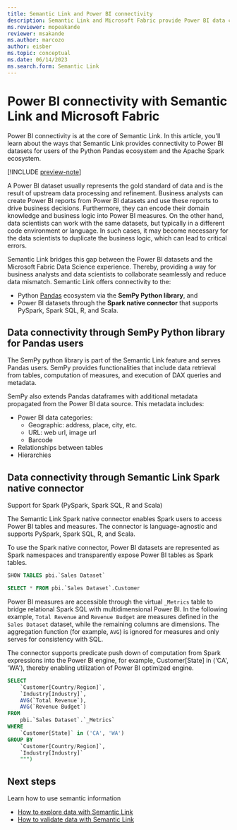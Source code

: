 ```yaml
---
title: Semantic Link and Power BI connectivity
description: Semantic Link and Microsoft Fabric provide Power BI data connectivity for Pandas and Spark ecosystems.
ms.reviewer: mopeakande
reviewer: msakande
ms.author: marcozo
author: eisber
ms.topic: conceptual
ms.date: 06/14/2023
ms.search.form: Semantic Link
---
```


# Power BI connectivity with Semantic Link and Microsoft Fabric

<!-- This article describes Semantic Link and its integration with Power BI and Microsoft Fabric. You'll learn what Semantic Link is used for and how you can use it in Microsoft Fabric. -->

Power BI connectivity is at the core of Semantic Link. In this article, you'll learn about the ways that Semantic Link provides connectivity to Power BI datasets for users of the Python Pandas ecosystem and the Apache Spark ecosystem.

[!INCLUDE [preview-note](../includes/preview-note.md)]

A Power BI dataset usually represents the gold standard of data and is the result of upstream data processing and refinement. Business analysts can create Power BI reports from Power BI datasets and use these reports to drive business decisions. Furthermore, they can encode their domain knowledge and business logic into Power BI measures. On the other hand, data scientists can work with the same datasets, but typically in a different code environment or language. In such cases, it may become necessary for the data scientists to duplicate the business logic, which can lead to critical errors.

Semantic Link bridges this gap between the Power BI datasets and the Microsoft Fabric Data Science experience. Thereby, providing a way for business analysts and data scientists to collaborate seamlessly and reduce data mismatch. Semantic Link offers connectivity to the:

- Python [Pandas](https://pandas.pydata.org/) ecosystem via the **SemPy Python library**, and
- Power BI datasets through the **Spark native connector** that supports PySpark, Spark SQL, R, and Scala.

## Data connectivity through SemPy Python library for Pandas users

The SemPy python library is part of the Semantic Link feature and serves Pandas users. SemPy provides functionalities that include data retrieval from tables, computation of measures, and execution of DAX queries and metadata. <!-- (#TODO link to API docs) -->

SemPy also extends Pandas dataframes with additional metadata propagated from the Power BI data source. This metadata includes:
- Power BI data categories:
  - Geographic: address, place, city, etc.
  - URL: web url, image url
  - Barcode
- Relationships between tables
- Hierarchies

## Data connectivity through Semantic Link Spark native connector

Support for Spark (PySpark, Spark SQL, R and Scala)

The Semantic Link Spark native connector enables Spark users to access Power BI tables and measures. The connector is language-agnostic and supports PySpark, Spark SQL, R, and Scala.

To use the Spark native connector, Power BI datasets are represented as Spark namespaces and transparently expose Power BI tables as Spark tables.

```sql
SHOW TABLES pbi.`Sales Dataset`

SELECT * FROM pbi.`Sales Dataset`.Customer
```

Power BI measures are accessible through the virtual `_Metrics` table to bridge relational Spark SQL with multidimensional Power BI. In the following example, `Total Revenue` and `Revenue Budget` are measures defined in the `Sales Dataset` dataset, while the remaining columns are dimensions. The aggregation function (for example, `AVG`) is ignored for measures and only serves for consistency with SQL.

The connector supports predicate push down of computation from Spark expressions into the Power BI engine, for example, Customer[State] in ('CA', 'WA'), thereby enabling utilization of Power BI optimized engine.

```sql
SELECT
    `Customer[Country/Region]`,
    `Industry[Industry]`,
    AVG(`Total Revenue`),
    AVG(`Revenue Budget`)
FROM
    pbi.`Sales Dataset`.`_Metrics`
WHERE
    `Customer[State]` in ('CA', 'WA')
GROUP BY
    `Customer[Country/Region]`,
    `Industry[Industry]`
    """)
```


## Next steps
Learn how to use semantic information

- [How to explore data with Semantic Link](semantic-link-explore-data.md)
- [How to validate data with Semantic Link](semantic-link-validate-data.md)